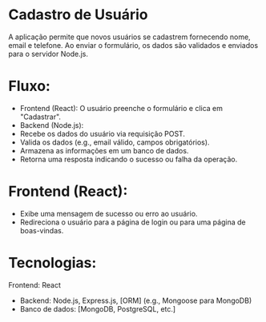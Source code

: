 <h1>Cadastro de Usuário</h1>

A aplicação permite que novos usuários se cadastrem fornecendo nome, email e telefone. Ao enviar o formulário, os dados são validados e enviados para o servidor Node.js.

# Fluxo:

- Frontend (React): O usuário preenche o formulário e clica em "Cadastrar".
- Backend (Node.js):
- Recebe os dados do usuário via requisição POST.
- Valida os dados (e.g., email válido, campos obrigatórios).
- Armazena as informações em um banco de dados.
- Retorna uma resposta indicando o sucesso ou falha da operação.

# Frontend (React):
- Exibe uma mensagem de sucesso ou erro ao usuário.
- Redireciona o usuário para a página de login ou para uma página de boas-vindas.

# Tecnologias:

Frontend: React
- Backend: Node.js, Express.js, [ORM] (e.g., Mongoose para MongoDB)
- Banco de dados: [MongoDB, PostgreSQL, etc.]
